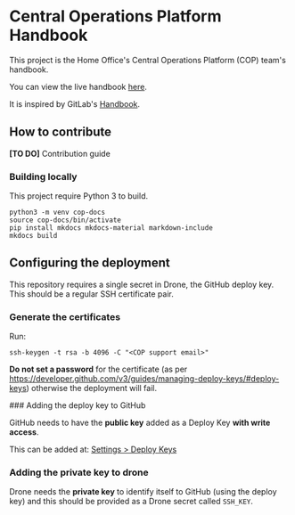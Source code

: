 # Central Operations Platform Handbook

This project is the Home Office's Central Operations Platform (COP) team's
handbook.

You can view the live handbook [here](https://ukhomeoffice.github.io/central-operations-platform/).

It is inspired by GitLab's [Handbook](https://about.gitlab.com/handbook/).

## How to contribute

**[TO DO]** Contribution guide

### Building locally

This project require Python 3 to build.

```
python3 -m venv cop-docs
source cop-docs/bin/activate
pip install mkdocs mkdocs-material markdown-include
mkdocs build
```

## Configuring the deployment

This repository requires a single secret in Drone, the GitHub deploy key. This
should be a regular SSH certificate pair.

### Generate the certificates

Run:

```
ssh-keygen -t rsa -b 4096 -C "<COP support email>"
```

**Do not set a password** for the certificate (as per https://developer.github.com/v3/guides/managing-deploy-keys/#deploy-keys)
 otherwise the deployment will fail.

### Adding the deploy key to GitHub

GitHub needs to have the **public key** added as a Deploy Key **with write access**.

This can be added at: [Settings > Deploy Keys](https://github.com/UKHomeOffice/central-operations-platform/settings/keys)

### Adding the private key to drone

Drone needs the **private key** to identify itself to GitHub (using the deploy key)
and this should be provided as a Drone secret called `SSH_KEY`.
